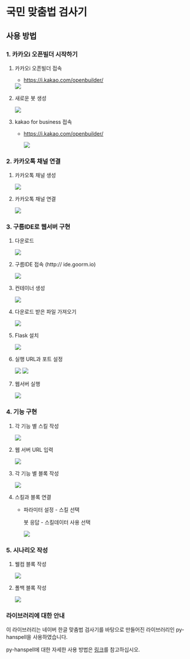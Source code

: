 # 국민 맞춤법 검사기

## 사용 방법

### 1. 카카오i 오픈빌더 시작하기

1. 카카오i 오픈빌더 접속

   - https://i.kakao.com/openbuilder/

   <img src="https://github.com/0is2/KookminSpellChecker/blob/master/pic/1.png">

2. 새로운 봇 생성

      <img src="https://github.com/0is2/KookminSpellChecker/blob/master/pic/2.PNG">

3. kakao for business 접속

   - https://i.kakao.com/openbuilder/

      <img src="https://github.com/0is2/KookminSpellChecker/blob/master/pic/3.PNG">

### 2. 카카오톡 채널 연결

1. 카카오톡 채널 생성

      <img src="https://github.com/0is2/KookminSpellChecker/blob/master/pic/4.PNG">

2. 카카오톡 채널 연결

      <img src="https://github.com/0is2/KookminSpellChecker/blob/master/pic/5.PNG">

### 3. 구름IDE로 웹서버 구현

1. 다운로드

   <img src="https://github.com/0is2/KookminSpellChecker/blob/master/pic/100.png">

2. 구름IDE 접속 (http:// ide.goorm.io)

   <img src="https://github.com/0is2/KookminSpellChecker/blob/master/pic/101.png">

3. 컨테이너 생성

   <img src="https://github.com/0is2/KookminSpellChecker/blob/master/pic/102.png">

4. 다운로드 받은 파일 가져오기

   <img src="https://github.com/0is2/KookminSpellChecker/blob/master/pic/103.png">

5. Flask 설치

   <img src="https://github.com/0is2/KookminSpellChecker/blob/master/pic/104.png">

6. 실행 URL과 포트 설정

   <img src="https://github.com/0is2/KookminSpellChecker/blob/master/pic/105.png">

   <img src="https://github.com/0is2/KookminSpellChecker/blob/master/pic/106.png">

7. 웹서버 실행

   <img src="https://github.com/0is2/KookminSpellChecker/blob/master/pic/107.png">

### 4. 기능 구현

1. 각 기능 별 스킬 작성

      <img src="https://github.com/0is2/KookminSpellChecker/blob/master/pic/6.png">

2. 웹 서버 URL 입력

      <img src="https://github.com/0is2/KookminSpellChecker/blob/master/pic/7.png">

3. 각 기능 별 블록 작성

      <img src="https://github.com/0is2/KookminSpellChecker/blob/master/pic/8.png">

4. 스킬과 블록 연결

   - 파라미터 설정 - 스킬 선택

     봇 응답 - 스킬데이터 사용 선택

     <img src="https://github.com/0is2/KookminSpellChecker/blob/master/pic/9.PNG">

### 5. 시나리오 작성

1. 웰컴 블록 작성

     <img src="https://github.com/0is2/KookminSpellChecker/blob/master/pic/10.PNG">

2. 폴백 블록 작성

   <img src="https://github.com/0is2/KookminSpellChecker/blob/master/pic/11.PNG">

### 라이브러리에 대한 안내

이 라이브러리는 네이버 한글 맞춤법 검사기를 바탕으로 만들어진 라이브러리인 py-hanspell을 사용하였습니다.

py-hanspell에 대한 자세한 사용 방법은 [링크](https://github.com/ssut/py-hanspell)를 참고하십시오.

